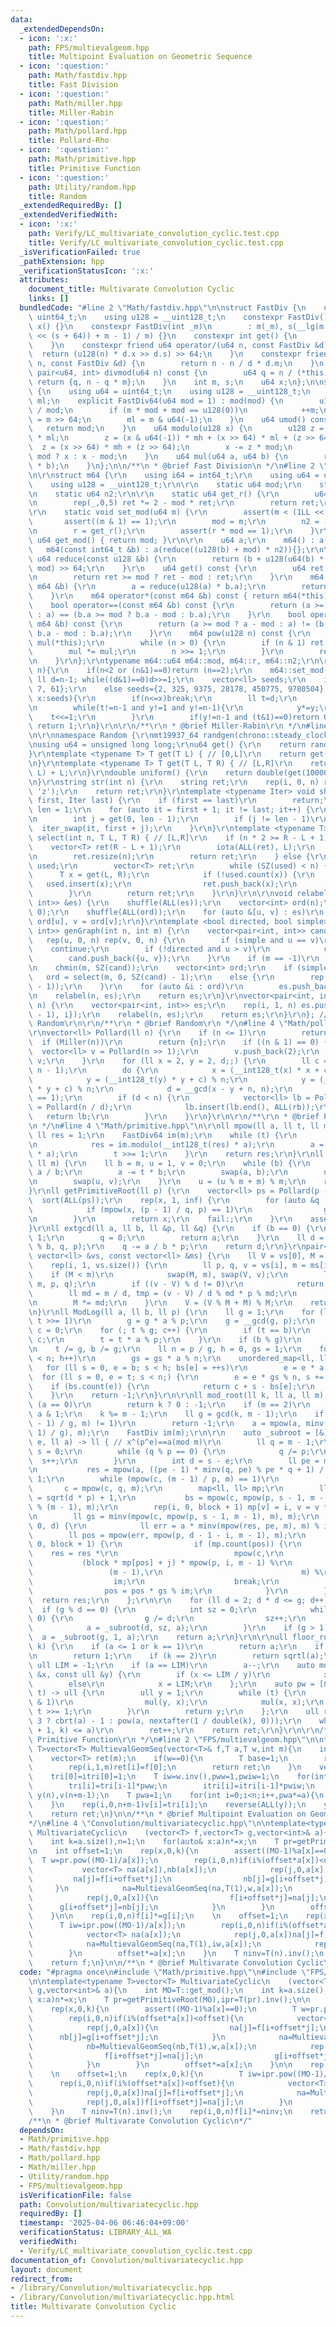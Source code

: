 ```yaml
---
data:
  _extendedDependsOn:
  - icon: ':x:'
    path: FPS/multievalgeom.hpp
    title: Multipoint Evaluation on Geometric Sequence
  - icon: ':question:'
    path: Math/fastdiv.hpp
    title: Fast Division
  - icon: ':question:'
    path: Math/miller.hpp
    title: Miller-Rabin
  - icon: ':question:'
    path: Math/pollard.hpp
    title: Pollard-Rho
  - icon: ':question:'
    path: Math/primitive.hpp
    title: Primitive Function
  - icon: ':question:'
    path: Utility/random.hpp
    title: Random
  _extendedRequiredBy: []
  _extendedVerifiedWith:
  - icon: ':x:'
    path: Verify/LC_multivariate_convolution_cyclic.test.cpp
    title: Verify/LC_multivariate_convolution_cyclic.test.cpp
  _isVerificationFailed: true
  _pathExtension: hpp
  _verificationStatusIcon: ':x:'
  attributes:
    document_title: Multivarate Convolution Cyclic
    links: []
  bundledCode: "#line 2 \"Math/fastdiv.hpp\"\n\nstruct FastDiv {\n    using u64 =\
    \ uint64_t;\n    using u128 = __uint128_t;\n    constexpr FastDiv() : m(), s(),\
    \ x() {}\n    constexpr FastDiv(int _m)\n        : m(_m), s(__lg(m - 1)), x(((u128(1)\
    \ << (s + 64)) + m - 1) / m) {}\n    constexpr int get() {\n        return m;\n\
    \    }\n    constexpr friend u64 operator/(u64 n, const FastDiv &d) {\n      \
    \  return (u128(n) * d.x >> d.s) >> 64;\n    }\n    constexpr friend int operator%(u64\
    \ n, const FastDiv &d) {\n        return n - n / d * d.m;\n    }\n    constexpr\
    \ pair<u64, int> divmod(u64 n) const {\n        u64 q = n / (*this);\n       \
    \ return {q, n - q * m};\n    }\n    int m, s;\n    u64 x;\n};\n\nstruct FastDiv64\
    \ {\n    using u64 = uint64_t;\n    using u128 = __uint128_t;\n    u128 mod, mh,\
    \ ml;\n    explicit FastDiv64(u64 mod = 1) : mod(mod) {\n        u128 m = u128(-1)\
    \ / mod;\n        if (m * mod + mod == u128(0))\n            ++m;\n        mh\
    \ = m >> 64;\n        ml = m & u64(-1);\n    }\n    u64 umod() const {\n     \
    \   return mod;\n    }\n    u64 modulo(u128 x) {\n        u128 z = (x & u64(-1))\
    \ * ml;\n        z = (x & u64(-1)) * mh + (x >> 64) * ml + (z >> 64);\n      \
    \  z = (x >> 64) * mh + (z >> 64);\n        x -= z * mod;\n        return x <\
    \ mod ? x : x - mod;\n    }\n    u64 mul(u64 a, u64 b) {\n        return modulo(u128(a)\
    \ * b);\n    }\n};\n\n/**\n * @brief Fast Division\n */\n#line 2 \"Math/miller.hpp\"\
    \n\r\nstruct m64 {\r\n    using i64 = int64_t;\r\n    using u64 = uint64_t;\r\n\
    \    using u128 = __uint128_t;\r\n\r\n    static u64 mod;\r\n    static u64 r;\r\
    \n    static u64 n2;\r\n\r\n    static u64 get_r() {\r\n        u64 ret = mod;\r\
    \n        rep(_,0,5) ret *= 2 - mod * ret;\r\n        return ret;\r\n    }\r\n\
    \r\n    static void set_mod(u64 m) {\r\n        assert(m < (1LL << 62));\r\n \
    \       assert((m & 1) == 1);\r\n        mod = m;\r\n        n2 = -u128(m) % m;\r\
    \n        r = get_r();\r\n        assert(r * mod == 1);\r\n    }\r\n    static\
    \ u64 get_mod() { return mod; }\r\n\r\n    u64 a;\r\n    m64() : a(0) {}\r\n \
    \   m64(const int64_t &b) : a(reduce((u128(b) + mod) * n2)){};\r\n\r\n    static\
    \ u64 reduce(const u128 &b) {\r\n        return (b + u128(u64(b) * u64(-r)) *\
    \ mod) >> 64;\r\n    }\r\n    u64 get() const {\r\n        u64 ret = reduce(a);\r\
    \n        return ret >= mod ? ret - mod : ret;\r\n    }\r\n    m64 &operator*=(const\
    \ m64 &b) {\r\n        a = reduce(u128(a) * b.a);\r\n        return *this;\r\n\
    \    }\r\n    m64 operator*(const m64 &b) const { return m64(*this) *= b; }\r\n\
    \    bool operator==(const m64 &b) const {\r\n        return (a >= mod ? a - mod\
    \ : a) == (b.a >= mod ? b.a - mod : b.a);\r\n    }\r\n    bool operator!=(const\
    \ m64 &b) const {\r\n        return (a >= mod ? a - mod : a) != (b.a >= mod ?\
    \ b.a - mod : b.a);\r\n    }\r\n    m64 pow(u128 n) const {\r\n        m64 ret(1),\
    \ mul(*this);\r\n        while (n > 0) {\r\n        if (n & 1) ret *= mul;\r\n\
    \        mul *= mul;\r\n        n >>= 1;\r\n        }\r\n        return ret;\r\
    \n    }\r\n};\r\ntypename m64::u64 m64::mod, m64::r, m64::n2;\r\n\r\nbool Miller(ll\
    \ n){\r\n    if(n<2 or (n&1)==0)return (n==2);\r\n    m64::set_mod(n);\r\n   \
    \ ll d=n-1; while((d&1)==0)d>>=1;\r\n    vector<ll> seeds;\r\n    if(n<(1<<30))seeds={2,\
    \ 7, 61};\r\n    else seeds={2, 325, 9375, 28178, 450775, 9780504};\r\n    for(auto&\
    \ x:seeds){\r\n        if(n<=x)break;\r\n        ll t=d;\r\n        m64 y=m64(x).pow(t);\r\
    \n        while(t!=n-1 and y!=1 and y!=n-1){\r\n            y*=y;\r\n        \
    \    t<<=1;\r\n        }\r\n        if(y!=n-1 and (t&1)==0)return 0;\r\n    }\
    \ return 1;\r\n}\r\n\r\n/**\r\n * @brief Miller-Rabin\r\n */\n#line 2 \"Utility/random.hpp\"\
    \n\r\nnamespace Random {\r\nmt19937_64 randgen(chrono::steady_clock::now().time_since_epoch().count());\r\
    \nusing u64 = unsigned long long;\r\nu64 get() {\r\n    return randgen();\r\n\
    }\r\ntemplate <typename T> T get(T L) { // [0,L]\r\n    return get() % (L + 1);\r\
    \n}\r\ntemplate <typename T> T get(T L, T R) { // [L,R]\r\n    return get(R -\
    \ L) + L;\r\n}\r\ndouble uniform() {\r\n    return double(get(1000000000)) / 1000000000;\r\
    \n}\r\nstring str(int n) {\r\n    string ret;\r\n    rep(i, 0, n) ret += get('a',\
    \ 'z');\r\n    return ret;\r\n}\r\ntemplate <typename Iter> void shuffle(Iter\
    \ first, Iter last) {\r\n    if (first == last)\r\n        return;\r\n    int\
    \ len = 1;\r\n    for (auto it = first + 1; it != last; it++) {\r\n        len++;\r\
    \n        int j = get(0, len - 1);\r\n        if (j != len - 1)\r\n          \
    \  iter_swap(it, first + j);\r\n    }\r\n}\r\ntemplate <typename T> vector<T>\
    \ select(int n, T L, T R) { // [L,R]\r\n    if (n * 2 >= R - L + 1) {\r\n    \
    \    vector<T> ret(R - L + 1);\r\n        iota(ALL(ret), L);\r\n        shuffle(ALL(ret));\r\
    \n        ret.resize(n);\r\n        return ret;\r\n    } else {\r\n        unordered_set<T>\
    \ used;\r\n        vector<T> ret;\r\n        while (SZ(used) < n) {\r\n      \
    \      T x = get(L, R);\r\n            if (!used.count(x)) {\r\n             \
    \   used.insert(x);\r\n                ret.push_back(x);\r\n            }\r\n\
    \        }\r\n        return ret;\r\n    }\r\n}\r\n\r\nvoid relabel(int n, vector<pair<int,\
    \ int>> &es) {\r\n    shuffle(ALL(es));\r\n    vector<int> ord(n);\r\n    iota(ALL(ord),\
    \ 0);\r\n    shuffle(ALL(ord));\r\n    for (auto &[u, v] : es)\r\n        u =\
    \ ord[u], v = ord[v];\r\n}\r\ntemplate <bool directed, bool simple>\r\nvector<pair<int,\
    \ int>> genGraph(int n, int m) {\r\n    vector<pair<int, int>> cand, es;\r\n \
    \   rep(u, 0, n) rep(v, 0, n) {\r\n        if (simple and u == v)\r\n        \
    \    continue;\r\n        if (!directed and u > v)\r\n            continue;\r\n\
    \        cand.push_back({u, v});\r\n    }\r\n    if (m == -1)\r\n        m = get(SZ(cand));\r\
    \n    chmin(m, SZ(cand));\r\n    vector<int> ord;\r\n    if (simple)\r\n     \
    \   ord = select(m, 0, SZ(cand) - 1);\r\n    else {\r\n        rep(_, 0, m) ord.push_back(get(SZ(cand)\
    \ - 1));\r\n    }\r\n    for (auto &i : ord)\r\n        es.push_back(cand[i]);\r\
    \n    relabel(n, es);\r\n    return es;\r\n}\r\nvector<pair<int, int>> genTree(int\
    \ n) {\r\n    vector<pair<int, int>> es;\r\n    rep(i, 1, n) es.push_back({get(i\
    \ - 1), i});\r\n    relabel(n, es);\r\n    return es;\r\n}\r\n}; // namespace\
    \ Random\r\n\r\n/**\r\n * @brief Random\r\n */\n#line 4 \"Math/pollard.hpp\"\n\
    \r\nvector<ll> Pollard(ll n) {\r\n    if (n <= 1)\r\n        return {};\r\n  \
    \  if (Miller(n))\r\n        return {n};\r\n    if ((n & 1) == 0) {\r\n      \
    \  vector<ll> v = Pollard(n >> 1);\r\n        v.push_back(2);\r\n        return\
    \ v;\r\n    }\r\n    for (ll x = 2, y = 2, d;;) {\r\n        ll c = Random::get(2LL,\
    \ n - 1);\r\n        do {\r\n            x = (__int128_t(x) * x + c) % n;\r\n\
    \            y = (__int128_t(y) * y + c) % n;\r\n            y = (__int128_t(y)\
    \ * y + c) % n;\r\n            d = __gcd(x - y + n, n);\r\n        } while (d\
    \ == 1);\r\n        if (d < n) {\r\n            vector<ll> lb = Pollard(d), rb\
    \ = Pollard(n / d);\r\n            lb.insert(lb.end(), ALL(rb));\r\n         \
    \   return lb;\r\n        }\r\n    }\r\n}\r\n\r\n/**\r\n * @brief Pollard-Rho\r\
    \n */\n#line 4 \"Math/primitive.hpp\"\n\r\nll mpow(ll a, ll t, ll m) {\r\n   \
    \ ll res = 1;\r\n    FastDiv64 im(m);\r\n    while (t) {\r\n        if (t & 1)\r\
    \n            res = im.modulo(__int128_t(res) * a);\r\n        a = im.modulo(__int128_t(a)\
    \ * a);\r\n        t >>= 1;\r\n    }\r\n    return res;\r\n}\r\nll minv(ll a,\
    \ ll m) {\r\n    ll b = m, u = 1, v = 0;\r\n    while (b) {\r\n        ll t =\
    \ a / b;\r\n        a -= t * b;\r\n        swap(a, b);\r\n        u -= t * v;\r\
    \n        swap(u, v);\r\n    }\r\n    u = (u % m + m) % m;\r\n    return u;\r\n\
    }\r\nll getPrimitiveRoot(ll p) {\r\n    vector<ll> ps = Pollard(p - 1);\r\n  \
    \  sort(ALL(ps));\r\n    rep(x, 1, inf) {\r\n        for (auto &q : ps) {\r\n\
    \            if (mpow(x, (p - 1) / q, p) == 1)\r\n                goto fail;\r\
    \n        }\r\n        return x;\r\n    fail:;\r\n    }\r\n    assert(0);\r\n\
    }\r\nll extgcd(ll a, ll b, ll &p, ll &q) {\r\n    if (b == 0) {\r\n        p =\
    \ 1;\r\n        q = 0;\r\n        return a;\r\n    }\r\n    ll d = extgcd(b, a\
    \ % b, q, p);\r\n    q -= a / b * p;\r\n    return d;\r\n}\r\npair<ll, ll> crt(const\
    \ vector<ll> &vs, const vector<ll> &ms) {\r\n    ll V = vs[0], M = ms[0];\r\n\
    \    rep(i, 1, vs.size()) {\r\n        ll p, q, v = vs[i], m = ms[i];\r\n    \
    \    if (M < m)\r\n            swap(M, m), swap(V, v);\r\n        ll d = extgcd(M,\
    \ m, p, q);\r\n        if ((v - V) % d != 0)\r\n            return {0, -1};\r\n\
    \        ll md = m / d, tmp = (v - V) / d % md * p % md;\r\n        V += M * tmp;\r\
    \n        M *= md;\r\n    }\r\n    V = (V % M + M) % M;\r\n    return {V, M};\r\
    \n}\r\nll ModLog(ll a, ll b, ll p) {\r\n    ll g = 1;\r\n    for (ll t = p; t;\
    \ t >>= 1)\r\n        g = g * a % p;\r\n    g = __gcd(g, p);\r\n    ll t = 1,\
    \ c = 0;\r\n    for (; t % g; c++) {\r\n        if (t == b)\r\n            return\
    \ c;\r\n        t = t * a % p;\r\n    }\r\n    if (b % g)\r\n        return -1;\r\
    \n    t /= g, b /= g;\r\n    ll n = p / g, h = 0, gs = 1;\r\n    for (; h * h\
    \ < n; h++)\r\n        gs = gs * a % n;\r\n    unordered_map<ll, ll> bs;\r\n \
    \   for (ll s = 0, e = b; s < h; bs[e] = ++s)\r\n        e = e * a % n;\r\n  \
    \  for (ll s = 0, e = t; s < n;) {\r\n        e = e * gs % n, s += h;\r\n    \
    \    if (bs.count(e)) {\r\n            return c + s - bs[e];\r\n        }\r\n\
    \    }\r\n    return -1;\r\n}\r\n\r\nll mod_root(ll k, ll a, ll m) {\r\n    if\
    \ (a == 0)\r\n        return k ? 0 : -1;\r\n    if (m == 2)\r\n        return\
    \ a & 1;\r\n    k %= m - 1;\r\n    ll g = gcd(k, m - 1);\r\n    if (mpow(a, (m\
    \ - 1) / g, m) != 1)\r\n        return -1;\r\n    a = mpow(a, minv(k / g, (m -\
    \ 1) / g), m);\r\n    FastDiv im(m);\r\n\r\n    auto _subroot = [&](ll p, int\
    \ e, ll a) -> ll { // x^(p^e)==a(mod m)\r\n        ll q = m - 1;\r\n        int\
    \ s = 0;\r\n        while (q % p == 0) {\r\n            q /= p;\r\n          \
    \  s++;\r\n        }\r\n        int d = s - e;\r\n        ll pe = mpow(p, e, m),\r\
    \n           res = mpow(a, ((pe - 1) * minv(q, pe) % pe * q + 1) / pe, m), c =\
    \ 1;\r\n        while (mpow(c, (m - 1) / p, m) == 1)\r\n            c++;\r\n \
    \       c = mpow(c, q, m);\r\n        map<ll, ll> mp;\r\n        ll v = 1, block\
    \ = sqrt(d * p) + 1,\r\n           bs = mpow(c, mpow(p, s - 1, m - 1) * block\
    \ % (m - 1), m);\r\n        rep(i, 0, block + 1) mp[v] = i, v = v * bs % im;\r\
    \n        ll gs = minv(mpow(c, mpow(p, s - 1, m - 1), m), m);\r\n        rep(i,\
    \ 0, d) {\r\n            ll err = a * minv(mpow(res, pe, m), m) % im;\r\n    \
    \        ll pos = mpow(err, mpow(p, d - 1 - i, m - 1), m);\r\n            rep(j,\
    \ 0, block + 1) {\r\n                if (mp.count(pos)) {\r\n                \
    \    res = res *\r\n                          mpow(c,\r\n                    \
    \           (block * mp[pos] + j) * mpow(p, i, m - 1) %\r\n                  \
    \                 (m - 1),\r\n                               m) %\r\n        \
    \                  im;\r\n                    break;\r\n                }\r\n\
    \                pos = pos * gs % im;\r\n            }\r\n        }\r\n      \
    \  return res;\r\n    };\r\n\r\n    for (ll d = 2; d * d <= g; d++)\r\n      \
    \  if (g % d == 0) {\r\n            int sz = 0;\r\n            while (g % d ==\
    \ 0) {\r\n                g /= d;\r\n                sz++;\r\n            }\r\n\
    \            a = _subroot(d, sz, a);\r\n        }\r\n    if (g > 1)\r\n      \
    \  a = _subroot(g, 1, a);\r\n    return a;\r\n}\r\n\r\null floor_root(ull a, ull\
    \ k) {\r\n    if (a <= 1 or k == 1)\r\n        return a;\r\n    if (k >= 64)\r\
    \n        return 1;\r\n    if (k == 2)\r\n        return sqrtl(a);\r\n    constexpr\
    \ ull LIM = -1;\r\n    if (a == LIM)\r\n        a--;\r\n    auto mul = [&](ull\
    \ &x, const ull &y) {\r\n        if (x <= LIM / y)\r\n            x *= y;\r\n\
    \        else\r\n            x = LIM;\r\n    };\r\n    auto pw = [&](ull x, ull\
    \ t) -> ull {\r\n        ull y = 1;\r\n        while (t) {\r\n            if (t\
    \ & 1)\r\n                mul(y, x);\r\n            mul(x, x);\r\n           \
    \ t >>= 1;\r\n        }\r\n        return y;\r\n    };\r\n    ull ret = (k ==\
    \ 3 ? cbrt(a) - 1 : pow(a, nextafter(1 / double(k), 0)));\r\n    while (pw(ret\
    \ + 1, k) <= a)\r\n        ret++;\r\n    return ret;\r\n}\r\n\r\n/**\r\n * @brief\
    \ Primitive Function\r\n */\n#line 2 \"FPS/multievalgeom.hpp\"\n\ntemplate<typename\
    \ T>vector<T> MultievalGeomSeq(vector<T>& f,T a,T w,int m){\n    int n=f.size();\n\
    \    vector<T> ret(m);\n    if(w==0){\n        T base=1;\n        rep(i,0,n)ret[0]+=base*f[i],base*=a;\n\
    \        rep(i,1,m)ret[i]=f[0];\n        return ret;\n    }\n    vector<T> tri(n+m-1),itri(n+m-1);\n\
    \    tri[0]=itri[0]=1;\n    T iw=w.inv(),pww=1,pwiw=1;\n    for(int i=1;i<n+m-1;i++,pww*=w,pwiw*=iw){\n\
    \        tri[i]=tri[i-1]*pww;\n        itri[i]=itri[i-1]*pwiw;\n    }\n\n    Poly<T>\
    \ y(n),v(n+m-1);\n    T pwa=1;\n    for(int i=0;i<n;i++,pwa*=a){\n        y[i]=f[i]*itri[i]*pwa;\n\
    \    }\n    rep(i,0,n+m-1)v[i]=tri[i];\n    reverse(ALL(y));\n    y*=v;\n    rep(i,0,m)ret[i]=y[n-1+i]*itri[i];\n\
    \    return ret;\n}\n\n/**\n * @brief Multipoint Evaluation on Geometric Sequence\n\
    */\n#line 4 \"Convolution/multivariatecyclic.hpp\"\n\ntemplate<typename T>vector<T>\
    \ MultivariateCyclic\n    (vector<T> f,vector<T> g,vector<int>& a){\n    int MO=T::get_mod();\n\
    \    int k=a.size(),n=1;\n    for(auto& x:a)n*=x;\n    T pr=getPrimitiveRoot(MO),ipr=T(pr).inv();\n\
    \n    int offset=1;\n    rep(x,0,k){\n        assert((MO-1)%a[x]==0);\n      \
    \  T w=pr.pow((MO-1)/a[x]);\n        rep(i,0,n)if(i%(offset*a[x])<offset){\n \
    \           vector<T> na(a[x]),nb(a[x]);\n            rep(j,0,a[x]){\n       \
    \         na[j]=f[i+offset*j];\n                nb[j]=g[i+offset*j];\n       \
    \     }\n            na=MultievalGeomSeq(na,T(1),w,a[x]);\n            nb=MultievalGeomSeq(nb,T(1),w,a[x]);\n\
    \            rep(j,0,a[x]){\n                f[i+offset*j]=na[j];\n          \
    \      g[i+offset*j]=nb[j];\n            }\n        }\n        offset*=a[x];\n\
    \    }\n\n    rep(i,0,n)f[i]*=g[i];\n    \n    offset=1;\n    rep(x,0,k){\n  \
    \      T iw=ipr.pow((MO-1)/a[x]);\n        rep(i,0,n)if(i%(offset*a[x])<offset){\n\
    \            vector<T> na(a[x]);\n            rep(j,0,a[x])na[j]=f[i+offset*j];\n\
    \            na=MultievalGeomSeq(na,T(1),iw,a[x]);\n            rep(j,0,a[x])f[i+offset*j]=na[j];\n\
    \        }\n        offset*=a[x];\n    }\n    T ninv=T(n).inv();\n    rep(i,0,n)f[i]*=ninv;\n\
    \    return f;\n}\n\n/**\n * @brief Multivarate Convolution Cyclic\n*/\n"
  code: "#pragma once\n#include \"Math/primitive.hpp\"\n#include \"FPS/multievalgeom.hpp\"\
    \n\ntemplate<typename T>vector<T> MultivariateCyclic\n    (vector<T> f,vector<T>\
    \ g,vector<int>& a){\n    int MO=T::get_mod();\n    int k=a.size(),n=1;\n    for(auto&\
    \ x:a)n*=x;\n    T pr=getPrimitiveRoot(MO),ipr=T(pr).inv();\n\n    int offset=1;\n\
    \    rep(x,0,k){\n        assert((MO-1)%a[x]==0);\n        T w=pr.pow((MO-1)/a[x]);\n\
    \        rep(i,0,n)if(i%(offset*a[x])<offset){\n            vector<T> na(a[x]),nb(a[x]);\n\
    \            rep(j,0,a[x]){\n                na[j]=f[i+offset*j];\n          \
    \      nb[j]=g[i+offset*j];\n            }\n            na=MultievalGeomSeq(na,T(1),w,a[x]);\n\
    \            nb=MultievalGeomSeq(nb,T(1),w,a[x]);\n            rep(j,0,a[x]){\n\
    \                f[i+offset*j]=na[j];\n                g[i+offset*j]=nb[j];\n\
    \            }\n        }\n        offset*=a[x];\n    }\n\n    rep(i,0,n)f[i]*=g[i];\n\
    \    \n    offset=1;\n    rep(x,0,k){\n        T iw=ipr.pow((MO-1)/a[x]);\n  \
    \      rep(i,0,n)if(i%(offset*a[x])<offset){\n            vector<T> na(a[x]);\n\
    \            rep(j,0,a[x])na[j]=f[i+offset*j];\n            na=MultievalGeomSeq(na,T(1),iw,a[x]);\n\
    \            rep(j,0,a[x])f[i+offset*j]=na[j];\n        }\n        offset*=a[x];\n\
    \    }\n    T ninv=T(n).inv();\n    rep(i,0,n)f[i]*=ninv;\n    return f;\n}\n\n\
    /**\n * @brief Multivarate Convolution Cyclic\n*/"
  dependsOn:
  - Math/primitive.hpp
  - Math/fastdiv.hpp
  - Math/pollard.hpp
  - Math/miller.hpp
  - Utility/random.hpp
  - FPS/multievalgeom.hpp
  isVerificationFile: false
  path: Convolution/multivariatecyclic.hpp
  requiredBy: []
  timestamp: '2025-04-06 06:46:04+09:00'
  verificationStatus: LIBRARY_ALL_WA
  verifiedWith:
  - Verify/LC_multivariate_convolution_cyclic.test.cpp
documentation_of: Convolution/multivariatecyclic.hpp
layout: document
redirect_from:
- /library/Convolution/multivariatecyclic.hpp
- /library/Convolution/multivariatecyclic.hpp.html
title: Multivarate Convolution Cyclic
---
```

